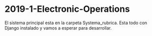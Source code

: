 # 2019-1-Electronic-Operations
El sistema principal esta en la carpeta Systema_rubrica. Esta todo con Django instalado y vamos a esperar para desarrollar.
